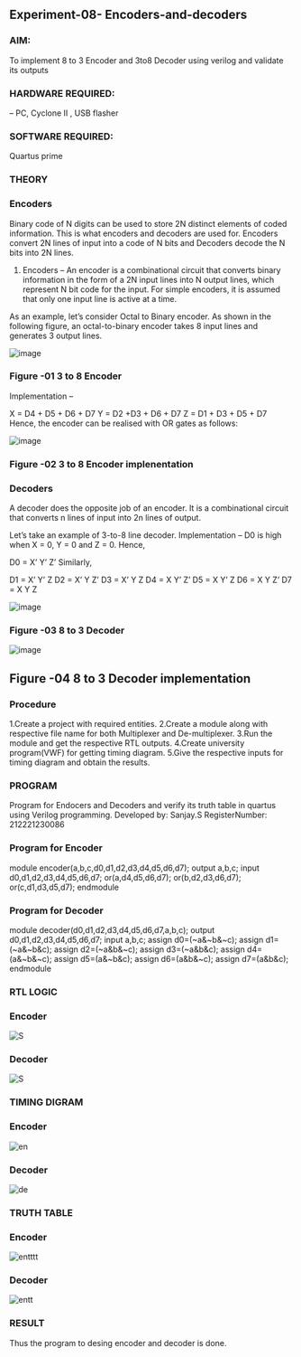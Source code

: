 ## Experiment-08- Encoders-and-decoders 
### AIM: 
To implement 8 to 3 Encoder and  3to8 Decoder using verilog and validate its outputs

### HARDWARE REQUIRED:
– PC, Cyclone II , USB flasher

### SOFTWARE REQUIRED:
Quartus prime

### THEORY 

### Encoders
Binary code of N digits can be used to store 2N distinct elements of coded information. This is what encoders and decoders are used for. Encoders convert 2N lines of input into a code of N bits and Decoders decode the N bits into 2N lines.

1. Encoders –
An encoder is a combinational circuit that converts binary information in the form of a 2N input lines into N output lines, which represent N bit code for the input. For simple encoders, it is assumed that only one input line is active at a time.

As an example, let’s consider Octal to Binary encoder. As shown in the following figure, an octal-to-binary encoder takes 8 input lines and generates 3 output lines.

![image](https://user-images.githubusercontent.com/36288975/171543588-bc0746df-a173-4b35-989e-5fb7d385fe8a.png)
### Figure -01 3 to 8 Encoder 


Implementation –

X = D4 + D5 + D6 + D7
Y = D2 +D3 + D6 + D7
Z = D1 + D3 + D5 + D7 
Hence, the encoder can be realised with OR gates as follows:


![image](https://user-images.githubusercontent.com/36288975/171543740-68403b82-aa93-4c98-9343-f32b14885a2e.png)
### Figure -02 3 to 8 Encoder implenentation 

 ### Decoders 
A decoder does the opposite job of an encoder. It is a combinational circuit that converts n lines of input into 2n lines of output.

Let’s take an example of 3-to-8 line decoder.
Implementation –
D0 is high when X = 0, Y = 0 and Z = 0. Hence,

D0 = X’ Y’ Z’ 
Similarly,

D1 = X’ Y’ Z
D2 = X’ Y Z’
D3 = X’ Y Z
D4 = X Y’ Z’
D5 = X Y’ Z
D6 = X Y Z’
D7 = X Y Z 


![image](https://user-images.githubusercontent.com/36288975/171543978-ee2d0671-2846-40a1-8705-507fd6287a49.png)
### Figure -03 8 to 3 Decoder 



![image](https://user-images.githubusercontent.com/36288975/171543866-5a6eace6-8683-49d7-9c4f-a7cb30ec3035.png)
## Figure -04 8 to 3 Decoder implementation 

### Procedure

1.Create a project with required entities.
2.Create a module along with respective file name for both Multiplexer and De-multiplexer.
3.Run the module and get the respective RTL outputs.
4.Create university program(VWF) for getting timing diagram.
5.Give the respective inputs for timing diagram and obtain the results.

### PROGRAM 

Program for Endocers and Decoders  and verify its truth table in quartus using Verilog programming.
Developed by: Sanjay.S
RegisterNumber:  212221230086

### Program for Encoder

module encoder(a,b,c,d0,d1,d2,d3,d4,d5,d6,d7);
output a,b,c;
input d0,d1,d2,d3,d4,d5,d6,d7;
or(a,d4,d5,d6,d7);
or(b,d2,d3,d6,d7);
or(c,d1,d3,d5,d7);
endmodule

### Program for Decoder

module decoder(d0,d1,d2,d3,d4,d5,d6,d7,a,b,c);
output d0,d1,d2,d3,d4,d5,d6,d7;
input a,b,c;
assign d0=(~a&~b&~c);
assign d1=(~a&~b&c);
assign d2=(~a&b&~c);
assign d3=(~a&b&c);
assign d4=(a&~b&~c);
assign d5=(a&~b&c);
assign d6=(a&b&~c);
assign d7=(a&b&c);
endmodule

### RTL LOGIC
### Encoder
![S](https://user-images.githubusercontent.com/120513885/243990834-3991bd6b-c01d-4a15-84b0-252bd01cf14b.png)
### Decoder
![S](https://user-images.githubusercontent.com/120513885/243990924-821536cf-c731-4024-b563-6a08e312e8c0.png)

### TIMING DIGRAM
### Encoder
![en](https://user-images.githubusercontent.com/120513885/243991280-3bac2139-a1d7-4ef4-8610-0e7b28f39ea4.png)

### Decoder
![de](https://user-images.githubusercontent.com/120513885/243991315-b86a6952-fffa-4cf9-9ae0-cb994ec0ad13.png)
### TRUTH TABLE
### Encoder
![entttt](https://user-images.githubusercontent.com/120513885/243991480-3eaa806b-e7a8-4a1b-a9a0-24c35703acf5.png)

### Decoder
![entt](https://user-images.githubusercontent.com/120513885/243991527-ee1cb190-4215-4331-82f0-582457e13b91.png)

### RESULT
Thus the program to desing encoder and decoder is done.
